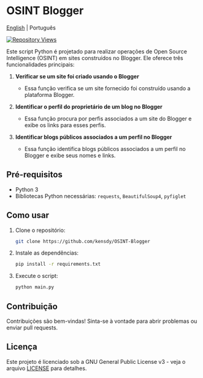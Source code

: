 # OSINT Blogger
[English](README.md) | Português

[![Repository Views](https://komarev.com/ghpvc/?username=kensdybg&label=Views&color=brightgreen)](https://github.com/kensdy/IP-Finder-Infos)

Este script Python é projetado para realizar operações de Open Source Intelligence (OSINT) em sites construídos no Blogger. Ele oferece três funcionalidades principais:

1. **Verificar se um site foi criado usando o Blogger**
   - Essa função verifica se um site fornecido foi construído usando a plataforma Blogger.

2. **Identificar o perfil do proprietário de um blog no Blogger**
   - Essa função procura por perfis associados a um site do Blogger e exibe os links para esses perfis.

3. **Identificar blogs públicos associados a um perfil no Blogger**
   - Essa função identifica blogs públicos associados a um perfil no Blogger e exibe seus nomes e links.

## Pré-requisitos

- Python 3
- Bibliotecas Python necessárias: `requests`, `BeautifulSoup4`, `pyfiglet`

## Como usar

1. Clone o repositório:

   ```bash
   git clone https://github.com/kensdy/OSINT-Blogger
   ```

2. Instale as dependências:

   ```bash
   pip install -r requirements.txt
   ```

3. Execute o script:

   ```bash
   python main.py
   ```

## Contribuição

Contribuições são bem-vindas! Sinta-se à vontade para abrir problemas ou enviar pull requests.

## Licença

Este projeto é licenciado sob a GNU General Public License v3 - veja o arquivo [LICENSE](LICENSE) para detalhes.
